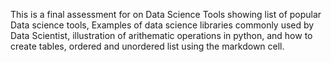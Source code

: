 This is a final assessment for on Data Science Tools showing 
list of popular Data science tools,
Examples of data science libraries commonly used by Data Scientist,
illustration of arithematic operations in python, and how to create tables, ordered and unordered list using the markdown cell.
